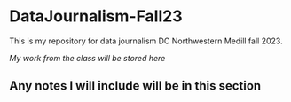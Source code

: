 # DataJournalism-Fall23

This is my repository for data journalism DC Northwestern Medill fall 2023.

*My work from the class will be stored here*

## Any notes I will include will be in this section ##
